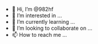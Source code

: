 - 👋 Hi, I’m @982hf
- 👀 I’m interested in ...
- 🌱 I’m currently learning ...
- 💞️ I’m looking to collaborate on ...
- 📫 How to reach me ...

<!---
982hf/982hf is a ✨ special ✨ repository because its `README.md` (this file) appears on your GitHub profile.
You can click the Preview link to take a look at your changes.
--->
